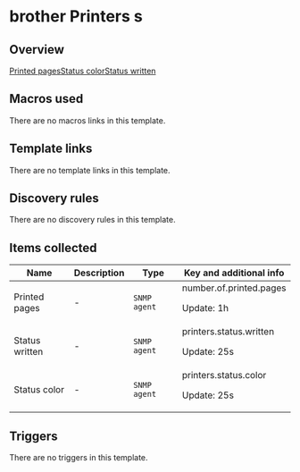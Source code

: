 # brother Printers s

## Overview

[Printed pages](http://192.168.0.12/zabbix/items.php?form=update&hostid=10436&itemid=37189)[Status color](http://192.168.0.12/zabbix/items.php?form=update&hostid=10436&itemid=37157)[Status written](http://192.168.0.12/zabbix/items.php?form=update&hostid=10436&itemid=37158)



## Macros used

There are no macros links in this template.

## Template links

There are no template links in this template.

## Discovery rules

There are no discovery rules in this template.

## Items collected

|Name|Description|Type|Key and additional info|
|----|-----------|----|----|
|Printed pages|<p>-</p>|`SNMP agent`|number.of.printed.pages<p>Update: 1h</p>|
|Status written|<p>-</p>|`SNMP agent`|printers.status.written<p>Update: 25s</p>|
|Status color|<p>-</p>|`SNMP agent`|printers.status.color<p>Update: 25s</p>|


## Triggers

There are no triggers in this template.

